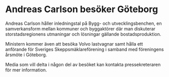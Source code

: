 # Andreas Carlson besöker Göteborg

Andreas Carlson håller inledningstal på Bygg- och utvecklingsbenchen, en samverkansform mellan kommuner och byggaktörer där man diskuterar storstadsregionens utmaningar och lösningar gällande bostadsproduktion.

Ministern kommer även att besöka Volvo lastvagnar samt hålla ett anförande för Sveriges Skeppsmäklareförening i samband med föreningens årsmöte i Göteborg.

Media som vill delta i någon del av besöket kan kontakta pressekreteraren för mer information.
